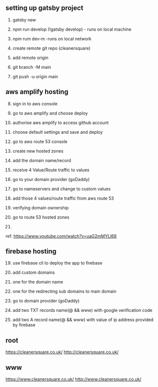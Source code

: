 ## setting up gatsby project

1.  gatsby new <foldername>
2.  npm run develop (!gatsby develop) - runs on local machine
3.  npm rum dev-m -runs on local network

4.  create remote git repo (cleanersquare)
5.  add remote origin
6.  git branch -M main
7.  git push -u origin main

## aws amplify hosting

8.  sign in to aws console
9.  go to aws amplify and choose deploy
10. authorise aws amplify to access github account
11. choose default settings and save and deploy

12. go to aws route 53 console
13. create new hosted zones
14. add the domain name/record
15. receive 4 Value/Route traffic to values

16. go to your domain provider (goDaddy)
17. go to nameservers and change to custom values
18. add those 4 values/route traffic from aws route 53

19. verifying domain ownership
20. go to route 53 hosted zones
21.

ref: https://www.youtube.com/watch?v=uaG2mMYLI68

## firebase hosting

19. use firebase cli to deploy the app to firebase
20. add custom domains
21. one for the domain name
22. one for the redirecting sub domains to main domain

23. go to domain provider (goDaddy)
24. add two TXT records name(@ && www) with google verification code
25. add two A record name(@ && www) with value of ip address provided by firebase

## root

https://cleanersquare.co.uk/
http://cleanersquare.co.uk/

## www

https://www.cleanersquare.co.uk/
http://www.cleanersquare.co.uk/
